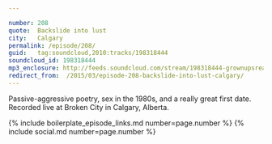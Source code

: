 ```yaml
---

number: 208
quote:  Backslide into lust
city:   Calgary
permalink: /episode/208/
guid:   tag:soundcloud,2010:tracks/198318444
soundcloud_id: 198318444
mp3_enclosure: http://feeds.soundcloud.com/stream/198318444-grownupsreadthingstheywroteaskids-s2e08.mp3
redirect_from:  /2015/03/episode-208-backslide-into-lust-calgary/ 
---
```


Passive-aggressive poetry, sex in the 1980s, and a really great first date. Recorded live at Broken City in Calgary, Alberta.

{% include boilerplate_episode_links.md number=page.number %}
{% include social.md number=page.number %}